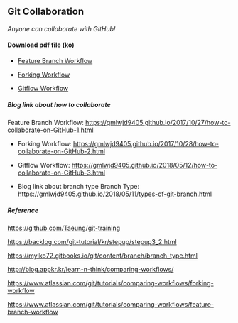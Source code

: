 ## Git Collaboration

_Anyone can collaborate with GitHub!_

####  Download pdf file (ko)
- [Feature Branch Workflow](https://www.dropbox.com/s/eguzp20h9nbjf00/feature-branch.pdf?dl=0)

- [Forking Workflow](https://www.dropbox.com/s/uj8k9qn686soign/forking.pdf?dl=0)

- [Gitflow Workflow](https://www.dropbox.com/s/2hxng012sbhmx5z/gitflow.pdf?dl=0)


##### Blog link about how to collaborate
Feature Branch Workflow: https://gmlwjd9405.github.io/2017/10/27/how-to-collaborate-on-GitHub-1.html

- Forking Workflow: https://gmlwjd9405.github.io/2017/10/28/how-to-collaborate-on-GitHub-2.html

- Gitflow Workflow: https://gmlwjd9405.github.io/2018/05/12/how-to-collaborate-on-GitHub-3.html

- Blog link about branch type
Branch Type: https://gmlwjd9405.github.io/2018/05/11/types-of-git-branch.html

##### Reference

https://github.com/Taeung/git-training

https://backlog.com/git-tutorial/kr/stepup/stepup3_2.html

https://mylko72.gitbooks.io/git/content/branch/branch_type.html

http://blog.appkr.kr/learn-n-think/comparing-workflows/

https://www.atlassian.com/git/tutorials/comparing-workflows/forking-workflow

https://www.atlassian.com/git/tutorials/comparing-workflows/feature-branch-workflow
